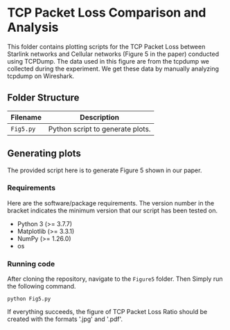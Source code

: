 # TCP Packet Loss Comparison and Analysis

This folder contains plotting scripts for the TCP Packet Loss between Starlink networks and Cellular networks (Figure 5 in the paper) conducted using TCPDump.
The data used in this figure are from the tcpdump we collected during the experiment. We get these data by manually analyzing tcpdump on Wireshark. 
## Folder Structure   

| Filename                    | Description                                                                                                |
|-----------------------------|------------------------------------------------------------------------------------------------------------|
| `Fig5.py` | Python script to generate plots.|

## Generating plots

The provided script here is to generate Figure 5 shown in our paper.
### Requirements

Here are the software/package requirements. The version number in the bracket indicates the minimum version that our script has been tested on.

- Python 3 (>= 3.7.7)
- Matplotlib (>= 3.3.1)
- NumPy (>= 1.26.0)
- os

### Running code

After cloning the repository, navigate to the `Figure5` folder. Then Simply run the following command.

`python Fig5.py`

If everything succeeds, the figure of TCP Packet Loss Ratio should be created with the formats '.jpg' and '.pdf'.
